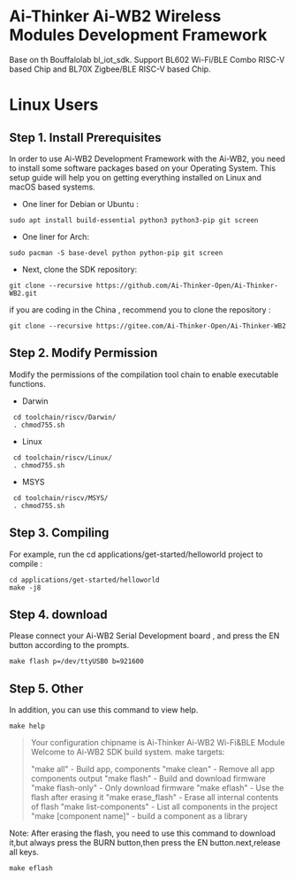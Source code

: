 Ai-Thinker Ai-WB2 Wireless Modules Development Framework
=========

Base on th Bouffalolab bl_iot_sdk. Support BL602 Wi-Fi/BLE Combo RISC-V based Chip and BL70X Zigbee/BLE RISC-V based Chip.

# Linux Users

## Step 1. Install Prerequisites

In order to use Ai-WB2 Development Framework with the Ai-WB2, you need to install some software packages based on your Operating System. This setup guide will help you on getting everything installed on Linux and macOS based systems.

- One liner for Debian or Ubuntu :

`sudo apt install build-essential python3 python3-pip git screen`

- One liner for Arch:

`sudo pacman -S base-devel python python-pip git screen`

- Next, clone the SDK repository:

`git clone --recursive https://github.com/Ai-Thinker-Open/Ai-Thinker-WB2.git` 

if you are coding in the China , recommend you to clone the repository :

`git clone --recursive https://gitee.com/Ai-Thinker-Open/Ai-Thinker-WB2` 

## Step 2. Modify Permission
Modify the permissions of the compilation tool chain to enable executable functions.
- Darwin
```shell
 cd toolchain/riscv/Darwin/
 . chmod755.sh 
```
- Linux
```shell
 cd toolchain/riscv/Linux/
 . chmod755.sh 
```
- MSYS
```shell
 cd toolchain/riscv/MSYS/
 . chmod755.sh 
```
## Step 3. Compiling

For example, run the cd applications/get-started/helloworld project to compile :

```
cd applications/get-started/helloworld
make -j8
```

## Step 4. download

Please connect your Ai-WB2 Serial Development board , and press the EN button according to the prompts.

```
make flash p=/dev/ttyUSB0 b=921600
```
## Step 5. Other
In addition, you can use this command to view help.
```
make help
```
> Your configuration chipname is Ai-Thinker Ai-WB2 Wi-Fi&BLE Module
> Welcome to Ai-WB2 SDK build system. make targets:
>
> "make all" - Build app, components
> "make clean" - Remove all app components output
> "make flash" - Build and download firmware 
> "make flash-only" - Only download firmware
> "make eflash" - Use the flash after erasing it
> "make erase_flash" - Erase all internal contents of flash
> "make list-components" - List all components in the project
> "make [component name]" - build a component as a library

Note: After erasing the flash, you need to use this command to download it,but always press the BURN button,then press the EN button.next,release all keys.
```
make eflash
```
